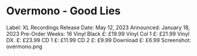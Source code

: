 # Overmono - Good Lies

Label: XL Recordings
Release Date: May 12, 2023
Announced: January 18, 2023
Pre-Order Weeks: 16
Vinyl Black £: £19.99
Vinyl Col 1 £: £21.99
Vinyl DX. £: £23.99
CD 1 £: £11.99
CD 2 £: £9.99
Download £: £6.99
Screenshot: overmono.png